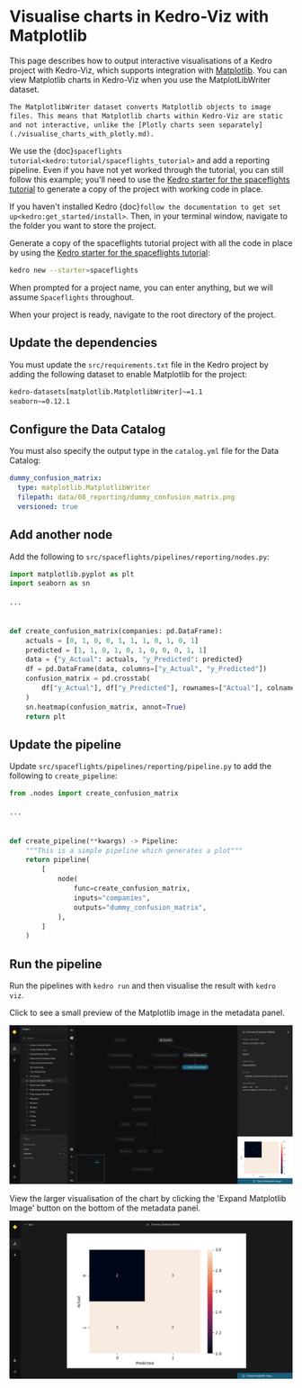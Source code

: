 # Visualise charts in Kedro-Viz with Matplotlib

This page describes how to output interactive visualisations of a Kedro project with Kedro-Viz, which supports integration with [Matplotlib](https://matplotlib.org/). You can view Matplotlib charts in Kedro-Viz when you use the MatplotLibWriter dataset.


```{note}
The MatplotlibWriter dataset converts Matplotlib objects to image files. This means that Matplotlib charts within Kedro-Viz are static and not interactive, unlike the [Plotly charts seen separately](./visualise_charts_with_plotly.md).
```

We use the {doc}`spaceflights tutorial<kedro:tutorial/spaceflights_tutorial>` and add a reporting pipeline. Even if you have not yet worked through the tutorial, you can still follow this example; you'll need to use the [Kedro starter for the spaceflights tutorial](https://github.com/kedro-org/kedro-starters/tree/main/spaceflights) to generate a copy of the project with working code in place.

If you haven't installed Kedro {doc}`follow the documentation to get set up<kedro:get_started/install>`. Then, in your terminal window, navigate to the folder you want to store the project.

Generate a copy of the spaceflights tutorial project with all the code in place by using the [Kedro starter for the spaceflights tutorial](https://github.com/kedro-org/kedro-starters/tree/main/spaceflights):

```bash
kedro new --starter=spaceflights
```

When prompted for a project name, you can enter anything, but we will assume `Spaceflights` throughout.

When your project is ready, navigate to the root directory of the project.


## Update the dependencies

You must update the `src/requirements.txt` file in the Kedro project by adding the following dataset to enable Matplotlib for the project:

```bash
kedro-datasets[matplotlib.MatplotlibWriter]~=1.1
seaborn~=0.12.1
```

## Configure the Data Catalog
You must also specify the output type in the `catalog.yml` file for the Data Catalog:

```yaml
dummy_confusion_matrix:
  type: matplotlib.MatplotlibWriter
  filepath: data/08_reporting/dummy_confusion_matrix.png
  versioned: true
```

## Add another node
Add the following to `src/spaceflights/pipelines/reporting/nodes.py`:

```python
import matplotlib.pyplot as plt
import seaborn as sn

...


def create_confusion_matrix(companies: pd.DataFrame):
    actuals = [0, 1, 0, 0, 1, 1, 1, 0, 1, 0, 1]
    predicted = [1, 1, 0, 1, 0, 1, 0, 0, 0, 1, 1]
    data = {"y_Actual": actuals, "y_Predicted": predicted}
    df = pd.DataFrame(data, columns=["y_Actual", "y_Predicted"])
    confusion_matrix = pd.crosstab(
        df["y_Actual"], df["y_Predicted"], rownames=["Actual"], colnames=["Predicted"]
    )
    sn.heatmap(confusion_matrix, annot=True)
    return plt
```

## Update the pipeline

Update `src/spaceflights/pipelines/reporting/pipeline.py` to add the following to `create_pipeline`:

```python
from .nodes import create_confusion_matrix

...


def create_pipeline(**kwargs) -> Pipeline:
    """This is a simple pipeline which generates a plot"""
    return pipeline(
        [
            node(
                func=create_confusion_matrix,
                inputs="companies",
                outputs="dummy_confusion_matrix",
            ),
        ]
    )
```

## Run the pipeline

Run the pipelines with `kedro run` and then visualise the result with `kedro viz`.

Click to see a small preview of the Matplotlib image in the metadata panel.

![](./images/pipeline_visualisation_matplotlib.png)

View the larger visualisation of the chart by clicking the 'Expand Matplotlib Image' button on the bottom of the metadata panel.

![](./images/pipeline_visualisation_matplotlib_expand.png)
